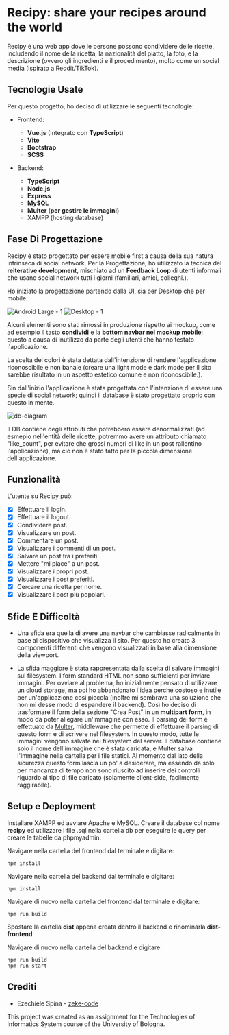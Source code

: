 
# Recipy: share your recipes around the world

Recipy è una web app dove le persone possono condividere delle ricette, includendo il nome della ricetta, la nazionalità del piatto, la foto, e la descrizione (ovvero gli ingredienti e il procedimento), molto come un social media (ispirato a Reddit/TikTok).


## Tecnologie Usate

Per questo progetto, ho deciso di utilizzare le seguenti tecnologie:

- Frontend:
    - **Vue.js** (Integrato con **TypeScript**)
    - **Vite**
    - **Bootstrap**
    - **SCSS**

- Backend:
    - **TypeScript**
    - **Node.js**
    - **Express**
    - **MySQL**
    - **Multer (per gestire le immagini)**
    - XAMPP (hosting database)


## Fase Di Progettazione

Recipy è stato progettato per essere mobile first a causa della sua natura intrinseca di social network. Per la Progettazione, ho utilizzato la tecnica del **reiterative development**, mischiato ad un **Feedback Loop** di utenti informali che usano social network tutti i giorni (familiari, amici, colleghi.).

Ho iniziato la progettazione partendo dalla UI, sia per Desktop che per mobile:

![Android Large - 1](https://github.com/zeke-code/recipy/assets/116798879/c187d2ef-1292-44df-97af-c5ff5311799e)
![Desktop - 1](https://github.com/zeke-code/recipy/assets/116798879/1747fcef-55b3-46a7-a449-31fd1256261d)


Alcuni elementi sono stati rimossi in produzione rispetto ai mockup, come ad esempio il tasto **condividi** e la **bottom navbar nel mockup mobile**; questo a causa di inutilizzo da parte degli utenti che hanno testato l'applicazione.

La scelta dei colori è stata dettata dall'intenzione di rendere l'applicazione riconoscibile e non banale (creare una light mode e dark mode per il sito sarebbe risultato in un aspetto estetico comune e non riconoscibile.).

Sin dall'inizio l'applicazione è stata progettata con l'intenzione di essere una specie di social network; quindi il database è stato progettato proprio con questo in mente.

![db-diagram](https://github.com/zeke-code/recipy/assets/116798879/1a1f0764-949f-4074-b8c9-8d44e2d0fdfd)


Il DB contiene degli attributi che potrebbero essere denormalizzati (ad esmepio nell'entità delle ricette, potremmo avere un attributo chiamato "like_count", per evitare che grossi numeri di like in un post rallentino l'applicazione), ma ciò non è stato fatto per la piccola dimensione dell'applicazione.


## Funzionalità

L'utente su Recipy può:

- [x]  Effettuare il login.
- [x]  Effettuare il logout.
- [x]  Condividere post.
- [x]  Visualizzare un post.
- [x]  Commentare un post.
- [x]  Visualizzare i commenti di un post.
- [x]  Salvare un post tra i preferiti.
- [x]  Mettere "mi piace" a un post.
- [x]  Visualizzare i propri post.
- [x]  Visualizzare i post preferiti.
- [x]  Cercare una ricetta per nome.
- [x]  Visualizzare i post più popolari.

## Sfide E Difficoltà

- Una sfida era quella di avere una navbar che cambiasse radicalmente in base al dispositivo che visualizza il sito. Per questo ho creato 3 componenti differenti che vengono visualizzati in base alla dimensione della viewport.

- La sfida maggiore è stata rappresentata dalla scelta di salvare immagini sul filesystem. I form standard HTML non sono sufficienti per inviare immagini. Per ovviare al problema, ho inizialmente pensato di utilizzare un cloud storage, ma poi ho abbandonato l'idea perché costoso e inutile per un'applicazione così piccola (inoltre mi sembrava una soluzione che non mi desse modo di espandere il backend). Così ho deciso di trasformare il form della sezione "Crea Post" in un **multipart form**, in modo da poter allegare un'immagine con esso. Il parsing del form è effettuato da [Multer](https://github.com/expressjs/multer), middleware che permette di effettuare il parsing di questo form e di scrivere nel filesystem. In questo modo, tutte le immagini vengono salvate nel filesystem del server. Il database contiene solo il nome dell'immagine che è stata caricata, e Multer salva l'immagine nella cartella per i file statici. Al momento dal lato della sicurezza questo form lascia un po' a desiderare, ma essendo da solo per mancanza di tempo non sono riuscito ad inserire dei controlli riguardo al tipo di file caricato (solamente client-side, facilmente raggirabile).
## Setup e Deployment

Installare XAMPP ed avviare Apache e MySQL.
Creare il database col nome **recipy** ed utilizzare i file .sql nella cartella db per eseguire le query per creare le tabelle da phpmyadmin.

Navigare nella cartella del frontend dal terminale e digitare:
```
npm install
```

Navigare nella cartella del backend dal terminale e digitare:
```
npm install
```

Navigare di nuovo nella cartella del frontend dal terminale e digitare:
```
npm run build
```

Spostare la cartella **dist** appena creata dentro il backend e rinominarla **dist-frontend**.

Navigare di nuovo nella cartella del backend e digitare:

```
npm run build
npm run start
```


## Crediti

- Ezechiele Spina - [zeke-code](https://github.com/zeke-code)

This project was created as an assignment for the Technologies of Informatics System course of the University of Bologna.

